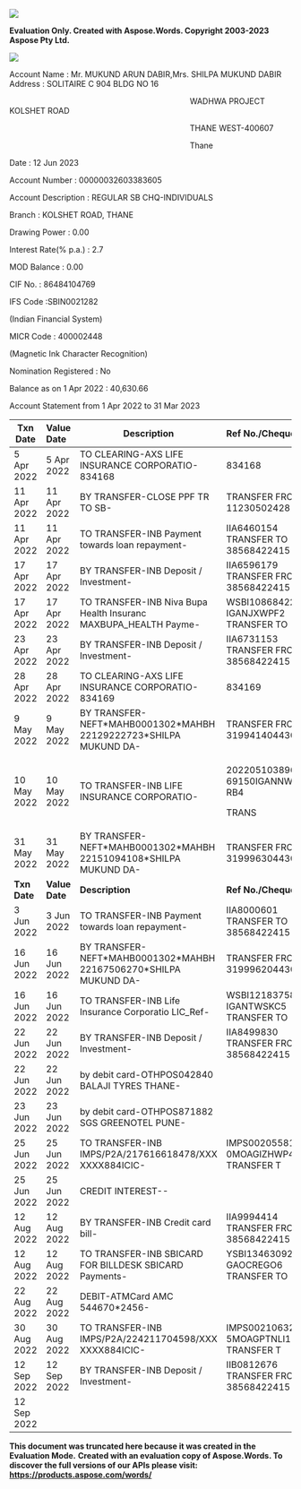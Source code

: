 ﻿![](output.001.png)

**Evaluation Only. Created with Aspose.Words. Copyright 2003-2023 Aspose Pty Ltd.**

![](output.002.png)

Account Name                   : Mr. MUKUND ARUN DABIR,Mrs. SHILPA MUKUND DABIR Address                             :  SOLITAIRE C 904 BLDG NO 16

`                                             `WADHWA PROJECT KOLSHET ROAD

`                                             `THANE WEST-400607

`                                             `Thane

Date                                    : 12 Jun 2023

Account Number                 : 00000032603383605

Account Description            : REGULAR SB CHQ-INDIVIDUALS

Branch                                : KOLSHET ROAD, THANE

Drawing Power                   : 0.00

Interest Rate(% p.a.)          : 2.7

MOD Balance                     : 0.00

CIF No.                               : 86484104769

IFS Code                            :SBIN0021282

(Indian Financial System)

MICR Code                         : 400002448

(Magnetic Ink Character Recognition)

Nomination Registered       : No

Balance as on 1 Apr 2022  : 40,630.66

Account Statement from 1 Apr 2022 to 31 Mar 2023



|**Txn Date**|**Value Date**|**Description**|**Ref No./Cheque No.**|**Debit**|**Credit**|**Balance**|
| - | :- | - | :- | - | - | - |
|5 Apr 2022|5 Apr 2022|TO CLEARING-AXS   LIFE INSURANCE CORPORATIO- 834168|834168|10,000.00||30,630.66|
|11 Apr 2022|11 Apr 2022|BY TRANSFER-CLOSE PPF TR TO SB-|TRANSFER FROM 11230502428||5,34,421.00|5,65,051.66|
|11 Apr 2022|11 Apr 2022|TO TRANSFER-INB Payment towards loan repayment-|IIA6460154 TRANSFER TO 38568422415|5,50,000.00||15,051.66|
|17 Apr 2022|17 Apr 2022|BY TRANSFER-INB Deposit / Investment-|IIA6596179 TRANSFER FROM 38568422415||30,000.00|45,051.66|
|17 Apr 2022|17 Apr 2022|TO TRANSFER-INB Niva Bupa Health Insuranc MAXBUPA\_HEALTH Payme-|WSBI1086842268 IGANJXWPF2 TRANSFER TO|38,988.00||6,063.66|
|23 Apr 2022|23 Apr 2022|BY TRANSFER-INB Deposit / Investment-|IIA6731153 TRANSFER FROM 38568422415||15,000.00|21,063.66|
|28 Apr 2022|28 Apr 2022|TO CLEARING-AXS   LIFE INSURANCE CORPORATIO- 834169|834169|16,556.00||4,507.66|
|9 May 2022|9 May 2022|BY TRANSFER- NEFT\*MAHB0001302\*MAHBH 22129222723\*SHILPA MUKUND DA-|TRANSFER FROM 3199414044305||25,509.00|30,016.66|
|10 May 2022|10 May 2022|TO TRANSFER-INB LIFE INSURANCE CORPORATIO-|<p>202205103896785 69150IGANNWW RB4</p><p>TRANS</p>|25,509.00||4,507.66|
|31 May 2022|31 May 2022|BY TRANSFER- NEFT\*MAHB0001302\*MAHBH 22151094108\*SHILPA MUKUND DA-|TRANSFER FROM 3199963044309||1,00,000.00|1,04,507.66|
|**Txn Date**|**Value Date**|**Description**|**Ref No./Cheque No.**|**Debit**|**Credit**|**Balance**|
|3 Jun 2022|3 Jun 2022|TO TRANSFER-INB Payment towards loan repayment-|IIA8000601 TRANSFER TO 38568422415|1,00,000.00||4,507.66|
|16 Jun 2022|16 Jun 2022|BY TRANSFER- NEFT\*MAHB0001302\*MAHBH 22167506270\*SHILPA MUKUND DA-|TRANSFER FROM 3199962044300||12,000.00|16,507.66|
|16 Jun 2022|16 Jun 2022|TO TRANSFER-INB Life Insurance Corporatio LIC\_Ref-|WSBI1218375884 IGANTWSKC5 TRANSFER TO|12,120.00||4,387.66|
|22 Jun 2022|22 Jun 2022|BY TRANSFER-INB Deposit / Investment-|IIA8499830 TRANSFER FROM 38568422415||15,000.00|19,387.66|
|22 Jun 2022|22 Jun 2022|by debit card-OTHPOS042840 BALAJI TYRES          THANE-||3,500.00||15,887.66|
|23 Jun 2022|23 Jun 2022|by debit card-OTHPOS871882 SGS GREENOTEL         PUNE-||1,276.00||14,611.66|
|25 Jun 2022|25 Jun 2022|TO TRANSFER-INB IMPS/P2A/217616618478/XXX XXXX884ICIC-|IMPS0020558190 0MOAGIZHWP4 TRANSFER T|10,000.00||4,611.66|
|25 Jun 2022|25 Jun 2022|CREDIT INTEREST--|||107\.00|4,718.66|
|12 Aug 2022|12 Aug 2022|BY TRANSFER-INB Credit card bill-|IIA9994414 TRANSFER FROM 38568422415||35,000.00|39,718.66|
|12 Aug 2022|12 Aug 2022|TO TRANSFER-INB SBICARD FOR BILLDESK      SBICARD Payments-|YSBI1346309220I GAOCREGO6 TRANSFER TO|34,257.00||5,461.66|
|22 Aug 2022|22 Aug 2022|DEBIT-ATMCard AMC 544670\*2456-||147\.50||5,314.16|
|30 Aug 2022|30 Aug 2022|TO TRANSFER-INB IMPS/P2A/224211704598/XXX XXXX884ICIC-|IMPS0021063218 5MOAGPTNLI1 TRANSFER T|5,000.00||314\.16|
|12 Sep 2022|12 Sep 2022|BY TRANSFER-INB Deposit / Investment-|IIB0812676 TRANSFER FROM 38568422415||70,000.00|70,314.16|
|12 Sep 2022|||||||

**This document was truncated here because it was created in the Evaluation Mode.**
**Created with an evaluation copy of Aspose.Words. To discover the full versions of our APIs please visit: https://products.aspose.com/words/**
